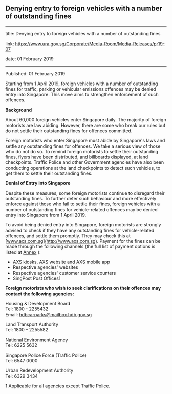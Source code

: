 ## Denying entry to foreign vehicles with a number of outstanding fines
---
title: Denying entry to foreign vehicles with a number of outstanding fines

link: https://www.ura.gov.sg/Corporate/Media-Room/Media-Releases/pr19-07

date: 01 February 2019

---

Published: 01 February 2019

Starting from 1 April 2019, foreign vehicles with a number of outstanding fines for traffic, parking or vehicular emissions offences may be denied entry into Singapore. This move aims to strengthen enforcement of such offences.

**Background**

About 60,000 foreign vehicles enter Singapore daily. The majority of foreign motorists are law abiding. However, there are some who break our rules but do not settle their outstanding fines for offences committed.

Foreign motorists who enter Singapore must abide by Singapore's laws and settle any outstanding fines for offences. We take a serious view of those who do not do so. To remind foreign motorists to settle their outstanding fines, flyers have been distributed, and billboards displayed, at land checkpoints. Traffic Police and other Government agencies have also been conducting operations at the land checkpoints to detect such vehicles, to get them to settle their outstanding fines.

**Denial of Entry into Singapore**

Despite these measures, some foreign motorists continue to disregard their outstanding fines. To further deter such behaviour and more effectively enforce against those who fail to settle their fines, foreign vehicles with a number of outstanding fines for vehicle-related offences may be denied entry into Singapore from 1 April 2019.

To avoid being denied entry into Singapore, foreign motorists are strongly advised to check if they have any outstanding fines for vehicle-related offences, and settle them promptly. They may check this at [www.axs.com.sg](http://www.axs.com.sg). Payment for the fines can be made through the following channels (the full list of payment options is listed at [Annex](https://www.ura.gov.sg/-/media/Corporate/Media-Room/2019/Feb/pr19-07a.pdf) ):

- AXS kiosks, AXS website and AXS mobile app  
- Respective agencies' websites  
- Respective agencies' customer service counters  
- SingPost Post Offices1

**Foreign motorists who wish to seek clarifications on their offences may contact the following agencies:**

Housing & Development Board  
Tel: 1800 - 2255432  
Email: [hdbcarparks@mailbox.hdb.gov.sg](https://www.ura.gov.sgmailto:hdbcarparks@mailbox.hdb.gov.sg)

Land Transport Authority  
Tel: 1800 – 2255582

National Environment Agency  
Tel: 6225 5632

Singapore Police Force (Traffic Police)  
Tel: 6547 0000

Urban Redevelopment Authority  
Tel: 6329 3434



1 Applicable for all agencies except Traffic Police.
